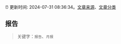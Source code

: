:alarm_clock: 更新时间: 2024-07-31 08:36:34。[文章来源](/README.md)、[文章分类](/TAGS.md)

## 报告


> 关键字：`报告`、`月报`



